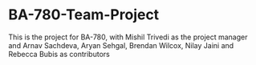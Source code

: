 # BA-780-Team-Project
This is the project for BA-780, with Mishil Trivedi as the project manager and Arnav Sachdeva, Aryan Sehgal, Brendan Wilcox, Nilay Jaini and Rebecca Bubis as contributors
